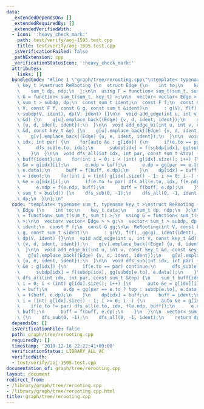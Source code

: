 ```yaml
---
data:
  _extendedDependsOn: []
  _extendedRequiredBy: []
  _extendedVerifiedWith:
  - icon: ':heavy_check_mark:'
    path: test/verify/aoj-1595.test.cpp
    title: test/verify/aoj-1595.test.cpp
  _isVerificationFailed: false
  _pathExtension: cpp
  _verificationStatusIcon: ':heavy_check_mark:'
  attributes:
    links: []
  bundledCode: "#line 1 \"graph/tree/rerooting.cpp\"\ntemplate< typename sum_t, typename\
    \ key_t >\nstruct ReRooting {\n  struct Edge {\n    int to;\n    key_t data;\n\
    \    sum_t dp, ndp;\n  };\n\n  using F = function< sum_t(sum_t, sum_t) >;\n  using\
    \ G = function< sum_t(sum_t, key_t) >;\n\n  vector< vector< Edge > > g;\n  vector<\
    \ sum_t > subdp, dp;\n  const sum_t ident;\n  const F f;\n  const G gg;\n\n  ReRooting(int\
    \ V, const F f, const G g, const sum_t &ident)\n      : g(V), f(f), gg(g), ident(ident),\
    \ subdp(V, ident), dp(V, ident) {}\n\n  void add_edge(int u, int v, const key_t\
    \ &d) {\n    g[u].emplace_back((Edge) {v, d, ident, ident});\n    g[v].emplace_back((Edge)\
    \ {u, d, ident, ident});\n  }\n\n  void add_edge_bi(int u, int v, const key_t\
    \ &d, const key_t &e) {\n    g[u].emplace_back((Edge) {v, d, ident, ident});\n\
    \    g[v].emplace_back((Edge) {u, e, ident, ident});\n  }\n\n  void dfs_sub(int\
    \ idx, int par) {\n    for(auto &e : g[idx]) {\n      if(e.to == par) continue;\n\
    \      dfs_sub(e.to, idx);\n      subdp[idx] = f(subdp[idx], gg(subdp[e.to], e.data));\n\
    \    }\n  }\n\n  void dfs_all(int idx, int par, const sum_t &top) {\n    sum_t\
    \ buff{ident};\n    for(int i = 0; i < (int) g[idx].size(); i++) {\n      auto\
    \ &e = g[idx][i];\n      e.ndp = buff;\n      e.dp = gg(par == e.to ? top : subdp[e.to],\
    \ e.data);\n      buff = f(buff, e.dp);\n    }\n    dp[idx] = buff;\n    buff\
    \ = ident;\n    for(int i = (int) g[idx].size() - 1; i >= 0; i--) {\n      auto\
    \ &e = g[idx][i];\n      if(e.to != par) dfs_all(e.to, idx, f(e.ndp, buff));\n\
    \      e.ndp = f(e.ndp, buff);\n      buff = f(buff, e.dp);\n    }\n  }\n\n  vector<\
    \ sum_t > build() {\n    dfs_sub(0, -1);\n    dfs_all(0, -1, ident);\n    return\
    \ dp;\n  }\n};\n"
  code: "template< typename sum_t, typename key_t >\nstruct ReRooting {\n  struct\
    \ Edge {\n    int to;\n    key_t data;\n    sum_t dp, ndp;\n  };\n\n  using F\
    \ = function< sum_t(sum_t, sum_t) >;\n  using G = function< sum_t(sum_t, key_t)\
    \ >;\n\n  vector< vector< Edge > > g;\n  vector< sum_t > subdp, dp;\n  const sum_t\
    \ ident;\n  const F f;\n  const G gg;\n\n  ReRooting(int V, const F f, const G\
    \ g, const sum_t &ident)\n      : g(V), f(f), gg(g), ident(ident), subdp(V, ident),\
    \ dp(V, ident) {}\n\n  void add_edge(int u, int v, const key_t &d) {\n    g[u].emplace_back((Edge)\
    \ {v, d, ident, ident});\n    g[v].emplace_back((Edge) {u, d, ident, ident});\n\
    \  }\n\n  void add_edge_bi(int u, int v, const key_t &d, const key_t &e) {\n \
    \   g[u].emplace_back((Edge) {v, d, ident, ident});\n    g[v].emplace_back((Edge)\
    \ {u, e, ident, ident});\n  }\n\n  void dfs_sub(int idx, int par) {\n    for(auto\
    \ &e : g[idx]) {\n      if(e.to == par) continue;\n      dfs_sub(e.to, idx);\n\
    \      subdp[idx] = f(subdp[idx], gg(subdp[e.to], e.data));\n    }\n  }\n\n  void\
    \ dfs_all(int idx, int par, const sum_t &top) {\n    sum_t buff{ident};\n    for(int\
    \ i = 0; i < (int) g[idx].size(); i++) {\n      auto &e = g[idx][i];\n      e.ndp\
    \ = buff;\n      e.dp = gg(par == e.to ? top : subdp[e.to], e.data);\n      buff\
    \ = f(buff, e.dp);\n    }\n    dp[idx] = buff;\n    buff = ident;\n    for(int\
    \ i = (int) g[idx].size() - 1; i >= 0; i--) {\n      auto &e = g[idx][i];\n  \
    \    if(e.to != par) dfs_all(e.to, idx, f(e.ndp, buff));\n      e.ndp = f(e.ndp,\
    \ buff);\n      buff = f(buff, e.dp);\n    }\n  }\n\n  vector< sum_t > build()\
    \ {\n    dfs_sub(0, -1);\n    dfs_all(0, -1, ident);\n    return dp;\n  }\n};\n"
  dependsOn: []
  isVerificationFile: false
  path: graph/tree/rerooting.cpp
  requiredBy: []
  timestamp: '2019-12-16 22:22:41+09:00'
  verificationStatus: LIBRARY_ALL_AC
  verifiedWith:
  - test/verify/aoj-1595.test.cpp
documentation_of: graph/tree/rerooting.cpp
layout: document
redirect_from:
- /library/graph/tree/rerooting.cpp
- /library/graph/tree/rerooting.cpp.html
title: graph/tree/rerooting.cpp
---
```

